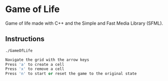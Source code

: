 # Game of Life
Game of life made with C++ and the Simple and Fast Media Library (SFML).

## Instructions
```bash
./GameOfLife
```

```C++
Navigate the grid with the arrow keys
Press 'a' to create a cell
Press 'x' to remove a cell
Press 'n' to start or reset the game to the original state
```
